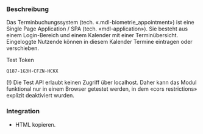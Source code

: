 ### Beschreibung

Das Terminbuchungssystem (tech. «.mdl-biometrie_appointment») ist eine Single Page Application / SPA (tech. «mdl-application»). Sie besteht aus einem Login-Bereich und einem Kalender mit einer Terminübersicht. Eingeloggte Nutzende können in diesem Kalender Termine eintragen oder verschieben. 

Test Token
```
Q187-1G3H-CFZN-HCKX
```

(!) Die Test API erlaubt keinen Zugriff über localhost. Daher kann das Modul funktional nur in einem Browser getestet werden, in dem «cors restrictions» explizit deaktiviert wurden.

### Integration

* HTML kopieren.

